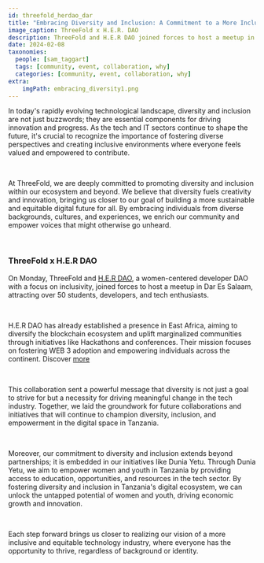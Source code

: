 ```yaml
---
id: threefold_herdao_dar
title: "Embracing Diversity and Inclusion: A Commitment to a More Inclusive Tech Industry"
image_caption: ThreeFold x H.E.R. DAO
description: ThreeFold and H.E.R DAO joined forces to host a meetup in Dar Es Salaam, attracting over 50 students, developers, and tech enthusiasts.
date: 2024-02-08
taxonomies:
  people: [sam_taggart]
  tags: [community, event, collaboration, why]
  categories: [community, event, collaboration, why]
extra:
    imgPath: embracing_diversity1.png
---
```


In today's rapidly evolving technological landscape, diversity and inclusion are not just buzzwords; they are essential components for driving innovation and progress. As the tech and IT sectors continue to shape the future, it's crucial to recognize the importance of fostering diverse perspectives and creating inclusive environments where everyone feels valued and empowered to contribute.

<br>

At ThreeFold, we are deeply committed to promoting diversity and inclusion within our ecosystem and beyond. We believe that diversity fuels creativity and innovation, bringing us closer to our goal of building a more sustainable and equitable digital future for all. By embracing individuals from diverse backgrounds, cultures, and experiences, we enrich our community and empower voices that might otherwise go unheard.

<br>

### ThreeFold x H.E.R DAO

On Monday, ThreeFold and [H.E.R DAO](https://www.her-dao.xyz/), a women-centered developer DAO with a focus on inclusivity, joined forces to host a meetup in Dar Es Salaam, attracting over 50 students, developers, and tech enthusiasts.

<br>

H.E.R DAO has already established a presence in East Africa, aiming to diversify the blockchain ecosystem and uplift marginalized communities through initiatives like Hackathons and conferences. Their mission focuses on fostering WEB 3 adoption and empowering individuals across the continent. Discover [more](https://www.her-dao.xyz/subchapters)

<br>

This collaboration sent a powerful message that diversity is not just a goal to strive for but a necessity for driving meaningful change in the tech industry. Together, we laid the groundwork for future collaborations and initiatives that will continue to champion diversity, inclusion, and empowerment in the digital space in Tanzania. 

<br>

Moreover, our commitment to diversity and inclusion extends beyond partnerships; it is embedded in our initiatives like Dunia Yetu. Through Dunia Yetu, we aim to empower women and youth in Tanzania by providing access to education, opportunities, and resources in the tech sector. By fostering diversity and inclusion in Tanzania's digital ecosystem, we can unlock the untapped potential of women and youth, driving economic growth and innovation.

<br>

Each step forward brings us closer to realizing our vision of a more inclusive and equitable technology industry, where everyone has the opportunity to thrive, regardless of background or identity. 
